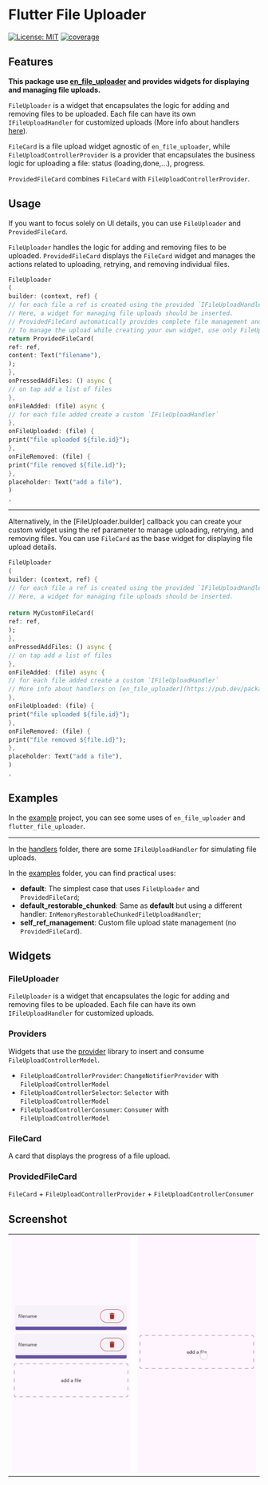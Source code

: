 # Flutter File Uploader

[![License: MIT][license_badge]][license_link]
[![coverage][coverage_badge]][coverage_badge]

## Features

**This package use [en_file_uploader](https://pub.dev/packages/en_file_uploader) and provides
widgets for displaying and managing file uploads.**

`FileUploader` is a widget that encapsulates the logic for adding and removing files to be uploaded.
Each file can have its own `IFileUploadHandler` for customized uploads (More info about
handlers [here](https://pub.dev/packages/en_file_uploader)).

`FileCard` is a file upload widget agnostic of `en_file_uploader`,
while `FileUploadControllerProvider` is a provider that encapsulates the business logic for
uploading a file: status (loading,done,...), progress.

`ProvidedFileCard` combines `FileCard` with `FileUploadControllerProvider`.

## Usage

If you want to focus solely on UI details, you can use `FileUploader` and `ProvidedFileCard`.

`FileUploader` handles the logic for adding and removing files to be uploaded.
`ProvidedFileCard` displays the `FileCard` widget and manages the actions related to uploading,
retrying, and removing individual files.

```dart
FileUploader
(
builder: (context, ref) {
// for each file a ref is created using the provided `IFileUploadHandler`.
// Here, a widget for managing file uploads should be inserted.
// ProvidedFileCard automatically provides complete file management and allows for graphical customization.
// To manage the upload while creating your own widget, use only FileUploadControllerProvider. For just the UI, use FileCard.
return ProvidedFileCard(
ref: ref,
content: Text("filename"),
);
},
onPressedAddFiles: () async {
// on tap add a list of files
},
onFileAdded: (file) async {
// for each file added create a custom `IFileUploadHandler`
},
onFileUploaded: (file) {
print("file uploaded ${file.id}");
},
onFileRemoved: (file) {
print("file removed ${file.id}");
},
placeholder: Text("add a file"),
)
,
```

---

Alternatively, in the [FileUploader.builder] callback you can create your custom widget using the
ref parameter to manage uploading, retrying, and removing files. You can use `FileCard` as the base
widget for displaying file upload details.

```dart
FileUploader
(
builder: (context, ref) {
// for each file a ref is created using the provided `IFileUploadHandler`.
// Here, a widget for managing file uploads should be inserted.

return MyCustomFileCard(
ref: ref,
);
},
onPressedAddFiles: () async {
// on tap add a list of files
},
onFileAdded: (file) async {
// for each file added create a custom `IFileUploadHandler`
// More info about handlers on [en_file_uploader](https://pub.dev/packages/en_file_uploader)
},
onFileUploaded: (file) {
print("file uploaded ${file.id}");
},
onFileRemoved: (file) {
print("file removed ${file.id}");
},
placeholder: Text("add a file"),
)
,
```

## Examples

In the [example](./example/) project, you can see some uses of `en_file_uploader`
and `flutter_file_uploader`.

---

In the [handlers](./example/lib/handlers/) folder, there are some `IFileUploadHandler` for
simulating file uploads.

In the [examples](./example/lib/examples/) folder, you can find practical uses:

- **default**: The simplest case that uses `FileUploader` and `ProvidedFileCard`;
- **default_restorable_chunked**: Same as **default** but using a different
  handler: `InMemoryRestorableChunkedFileUploadHandler`;
- **self_ref_management**: Custom file upload state management (no `ProvidedFileCard`).

## Widgets

### FileUploader

`FileUploader` is a widget that encapsulates the logic for adding and removing files to be uploaded.
Each file can have its own `IFileUploadHandler` for customized uploads.

### Providers

Widgets that use the [provider](https://pub.dev/packages/provider) library to insert and
consume `FileUploadControllerModel`.

- `FileUploadControllerProvider`: `ChangeNotifierProvider` with `FileUploadControllerModel`
- `FileUploadControllerSelector`: `Selector` with `FileUploadControllerModel`
- `FileUploadControllerConsumer`: `Consumer` with `FileUploadControllerModel`

### FileCard

A card that displays the progress of a file upload.

### ProvidedFileCard

`FileCard` + `FileUploadControllerProvider` + `FileUploadControllerConsumer`

## Screenshot

|                                                                                                                                                |                                                                                                                                           |
|------------------------------------------------------------------------------------------------------------------------------------------------|-------------------------------------------------------------------------------------------------------------------------------------------|
| <img width="300" alt="image" src="https://raw.githubusercontent.com/MattiaPispisa/file_uploader/main/flutter_file_uploader/screenshot/screenshot.jpg" /> | <img width="300" alt="video" src="https://raw.githubusercontent.com/MattiaPispisa/file_uploader/main/flutter_file_uploader/screenshot/video.gif" /> |

[license_badge]: https://img.shields.io/badge/license-MIT-blue.svg

[license_link]: https://opensource.org/licenses/MIT

[coverage_badge]: https://img.shields.io/badge/coverage-100%25-green

